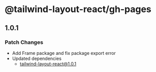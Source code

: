 # @tailwind-layout-react/gh-pages

## 1.0.1

### Patch Changes

- Add Frame package and fix package export error
- Updated dependencies
  - tailwind-layout-react@1.0.1
